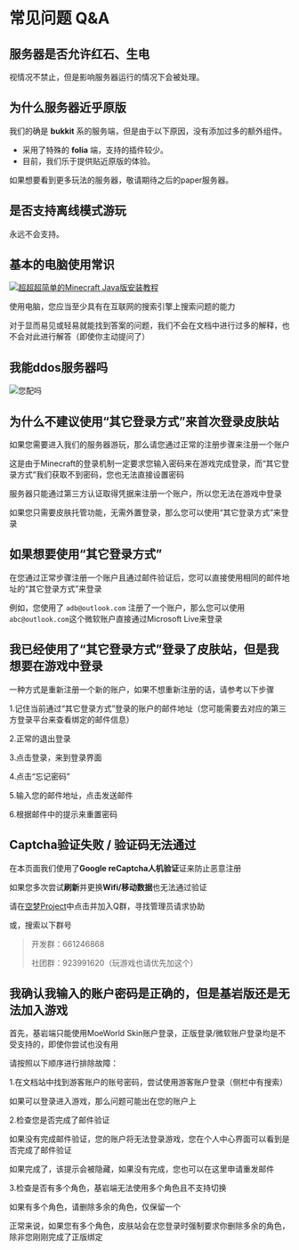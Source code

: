 # 常见问题 Q&A

## 服务器是否允许红石、生电
视情况不禁止，但是影响服务器运行的情况下会被处理。

## 为什么服务器近乎原版
我们的确是 **bukkit** 系的服务端，但是由于以下原因，没有添加过多的额外组件。

* 采用了特殊的 **folia** 端，支持的插件较少。
* 目前，我们乐于提供贴近原版的体验。

如果想要看到更多玩法的服务器，敬请期待之后的paper服务器。

## 是否支持离线模式游玩
永远不会支持。

## 基本的电脑使用常识
[![超超超简单的Minecraft Java版安装教程](https://s2.ax1x.com/2020/02/14/1XfWkT.png)](https://s2.ax1x.com/2020/02/14/1XfWkT.png)

使用电脑，您应当至少具有在互联网的搜索引擎上搜索问题的能力

对于显而易见或轻易就能找到答案的问题，我们不会在文档中进行过多的解释，也不会对此进行解答（即使你主动提问了）

## 我能ddos服务器吗
![您配吗](https://img2.imgtp.com/2024/05/09/2BVDNddJ.png)

## 为什么不建议使用“其它登录方式”来首次登录皮肤站
如果您需要进入我们的服务器游玩，那么请您通过正常的注册步骤来注册一个账户

这是由于Minecraft的登录机制一定要求您输入密码来在游戏完成登录，而“其它登录方式”我们获取不到密码，您也无法直接设置密码

服务器只能通过第三方认证取得凭据来注册一个账户，所以您无法在游戏中登录

如果您只需要皮肤托管功能，无需外置登录，那么您可以使用“其它登录方式”来登录

## 如果想要使用“其它登录方式”
在您通过正常步骤注册一个账户且通过邮件验证后，您可以直接使用相同的邮件地址的“其它登录方式”来登录

例如，您使用了 `adb@outlook.com` 注册了一个账户，那么您可以使用 `abc@outlook.com`这个微软账户直接通过Microsoft Live来登录

## 我已经使用了“其它登录方式”登录了皮肤站，但是我想要在游戏中登录
一种方式是重新注册一个新的账户，如果不想重新注册的话，请参考以下步骤

1.记住当前通过“其它登录方式”登录的账户的邮件地址（您可能需要去对应的第三方登录平台来查看绑定的邮件信息）

2.正常的退出登录

3.点击登录，来到登录界面

4.点击“忘记密码”

5.输入您的邮件地址，点击发送邮件

6.根据邮件中的提示来重置密码

## Captcha验证失败 / 验证码无法通过
在本页面我们使用了**Google reCaptcha人机验证**证来防止恶意注册

如果您多次尝试**刷新**并更换**Wifi/移动数据**也无法通过验证

请在[空梦Project](https://project.moeworld.tech/#term-7)中点击并加入Q群，寻找管理员请求协助

或，搜索以下群号

>开发群：661246868
>
>社团群：923991620（玩游戏也请优先加这个）

## 我确认我输入的账户密码是正确的，但是基岩版还是无法加入游戏

首先，基岩端只能使用MoeWorld Skin账户登录，正版登录/微软账户登录均是不受支持的，即使你尝试也没有用

请按照以下顺序进行排除故障：

1.在文档站中找到游客账户的账号密码，尝试使用游客账户登录（侧栏中有搜索）

如果可以登录进入游戏，那么问题可能出在您的账户上

2.检查您是否完成了邮件验证

如果没有完成邮件验证，您的账户将无法登录游戏，您在个人中心界面可以看到是否完成了邮件验证

如果完成了，该提示会被隐藏，如果没有完成，您也可以在这里申请重发邮件

3.检查是否有多个角色，基岩端无法使用多个角色且不支持切换

如果有多个角色，请删除多余的角色，仅保留一个

正常来说，如果您有多个角色，皮肤站会在您登录时强制要求你删除多余的角色，除非您刚刚完成了正版绑定

